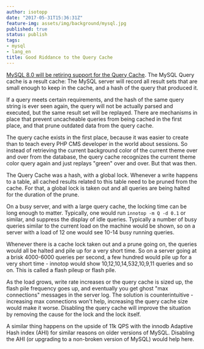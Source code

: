 ```yaml
---
author: isotopp
date: "2017-05-31T15:36:31Z"
feature-img: assets/img/background/mysql.jpg
published: true
status: publish
tags:
- mysql
- lang_en
title: Good Riddance to the Query Cache
---
```

	
[MySQL 8.0 will be retiring support for the Query Cache](http://mysqlserverteam.com/mysql-8-0-retiring-support-for-the-query-cache/).
The MySQL Query cache is a result cache: The MySQL server will
record all result sets that are small enough to keep in the
cache, and a hash of the query that produced it.

If a query meets certain requirements, and the hash of the same
query string is ever seen again, the query will not be actually
parsed and executed, but the same result set will be replayed.
There are mechanisms in place that prevent uncacheable queries
from being cached in the first place, and that prune outdated
data from the query cache.

The query cache exists in the first place, because it was easier
to create than to teach every PHP CMS developer in the world
about sessions. So instead of retrieving the current background
color of the current theme over and over from the database, the
query cache recognizes the current theme color query again and
just replays "green" over and over. But that was
then.

The Query Cache was a hash, with a global lock. Whenever a write
happens to a table, all cached results related to this table
need to be pruned from the cache. For that, a global lock is
taken out and all queries are being halted for the duration of
the prune.

On a busy server, and with a large query cache, the locking time
can be long enough to matter. Typically, one would run `innotop
-m Q -d 0.1` or similar, and suppress the display of idle queries.
Typically a number of busy queries similar to the current load
on the machine would be shown, so on a server with a load of 12
one would see 10-14 busy running queries.

Whenever there is a cache lock taken out and a prune going on,
the queries would all be halted and pile up for a very short
time. So on a server going at a brisk 4000-6000 queries per
second, a few hundred would pile up for a very short time -
innotop would show 10,12,10,14,532,10,9,11 queries and so on.
This is called a flash pileup or flash pile.

As the load grows, write rate increases or the query cache is
sized up, the flash pile frequency goes up, and eventually you
get ghost "max connections" messages in the server log. The
solution is counterintuitive - increasing max connections won't
help, increasing the query cache size would make it worse.
Disabling the query cache will improve the situation by removing
the cause for the lock and the lock itself.

A similar thing happens on the upside of 11k QPS with the innodb
Adaptive Hash index (AHI) for similar reasons on older versions
of MySQL. Disabling the AHI (or upgrading to a non-broken
version of MySQL) would help here.
